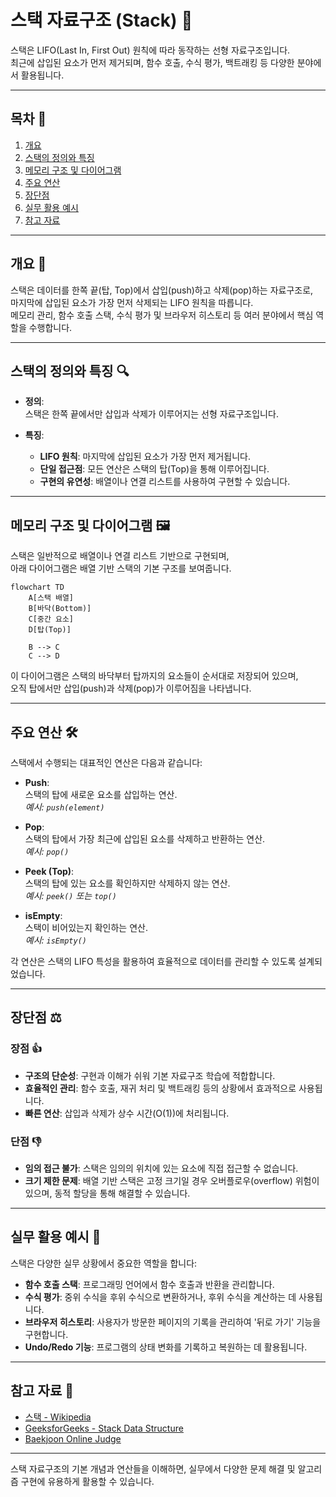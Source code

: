 # 스택 자료구조 (Stack) 🚀

스택은 LIFO(Last In, First Out) 원칙에 따라 동작하는 선형 자료구조입니다.  
최근에 삽입된 요소가 먼저 제거되며, 함수 호출, 수식 평가, 백트래킹 등 다양한 분야에서 활용됩니다.

---

## 목차 📝
1. [개요](#개요)
2. [스택의 정의와 특징](#스택의-정의와-특징)
3. [메모리 구조 및 다이어그램](#메모리-구조-및-다이어그램)
4. [주요 연산](#주요-연산)
5. [장단점](#장단점)
6. [실무 활용 예시](#실무-활용-예시)
7. [참고 자료](#참고-자료)

---

## 개요 🧐
스택은 데이터를 한쪽 끝(탑, Top)에서 삽입(push)하고 삭제(pop)하는 자료구조로,  
마지막에 삽입된 요소가 가장 먼저 삭제되는 LIFO 원칙을 따릅니다.  
메모리 관리, 함수 호출 스택, 수식 평가 및 브라우저 히스토리 등 여러 분야에서 핵심 역할을 수행합니다.

---

## 스택의 정의와 특징 🔍
- **정의**:  
  스택은 한쪽 끝에서만 삽입과 삭제가 이루어지는 선형 자료구조입니다.
  
- **특징**:
  - **LIFO 원칙**: 마지막에 삽입된 요소가 가장 먼저 제거됩니다.
  - **단일 접근점**: 모든 연산은 스택의 탑(Top)을 통해 이루어집니다.
  - **구현의 유연성**: 배열이나 연결 리스트를 사용하여 구현할 수 있습니다.

---

## 메모리 구조 및 다이어그램 🖼️
스택은 일반적으로 배열이나 연결 리스트 기반으로 구현되며,  
아래 다이어그램은 배열 기반 스택의 기본 구조를 보여줍니다.

```mermaid
flowchart TD
    A[스택 배열]
    B[바닥(Bottom)]
    C[중간 요소]
    D[탑(Top)]
    
    B --> C
    C --> D
```

이 다이어그램은 스택의 바닥부터 탑까지의 요소들이 순서대로 저장되어 있으며,  
오직 탑에서만 삽입(push)과 삭제(pop)가 이루어짐을 나타냅니다.

---

## 주요 연산 🛠️
스택에서 수행되는 대표적인 연산은 다음과 같습니다:

- **Push**:  
  스택의 탑에 새로운 요소를 삽입하는 연산.  
  _예시: `push(element)`_

- **Pop**:  
  스택의 탑에서 가장 최근에 삽입된 요소를 삭제하고 반환하는 연산.  
  _예시: `pop()`_

- **Peek (Top)**:  
  스택의 탑에 있는 요소를 확인하지만 삭제하지 않는 연산.  
  _예시: `peek()` 또는 `top()`_

- **isEmpty**:  
  스택이 비어있는지 확인하는 연산.  
  _예시: `isEmpty()`_

각 연산은 스택의 LIFO 특성을 활용하여 효율적으로 데이터를 관리할 수 있도록 설계되었습니다.

---

## 장단점 ⚖️

### 장점 👍
- **구조의 단순성**: 구현과 이해가 쉬워 기본 자료구조 학습에 적합합니다.
- **효율적인 관리**: 함수 호출, 재귀 처리 및 백트래킹 등의 상황에서 효과적으로 사용됩니다.
- **빠른 연산**: 삽입과 삭제가 상수 시간(O(1))에 처리됩니다.

### 단점 👎
- **임의 접근 불가**: 스택은 임의의 위치에 있는 요소에 직접 접근할 수 없습니다.
- **크기 제한 문제**: 배열 기반 스택은 고정 크기일 경우 오버플로우(overflow) 위험이 있으며, 동적 할당을 통해 해결할 수 있습니다.

---

## 실무 활용 예시 💼
스택은 다양한 실무 상황에서 중요한 역할을 합니다:
- **함수 호출 스택**: 프로그래밍 언어에서 함수 호출과 반환을 관리합니다.
- **수식 평가**: 중위 수식을 후위 수식으로 변환하거나, 후위 수식을 계산하는 데 사용됩니다.
- **브라우저 히스토리**: 사용자가 방문한 페이지의 기록을 관리하여 '뒤로 가기' 기능을 구현합니다.
- **Undo/Redo 기능**: 프로그램의 상태 변화를 기록하고 복원하는 데 활용됩니다.

---

## 참고 자료 🔗
- [스택 - Wikipedia](https://ko.wikipedia.org/wiki/스택_(자료구조))
- [GeeksforGeeks - Stack Data Structure](https://www.geeksforgeeks.org/stack-data-structure/)
- [Baekjoon Online Judge](https://www.acmicpc.net/)

---

스택 자료구조의 기본 개념과 연산들을 이해하면, 실무에서 다양한 문제 해결 및 알고리즘 구현에 유용하게 활용할 수 있습니다.